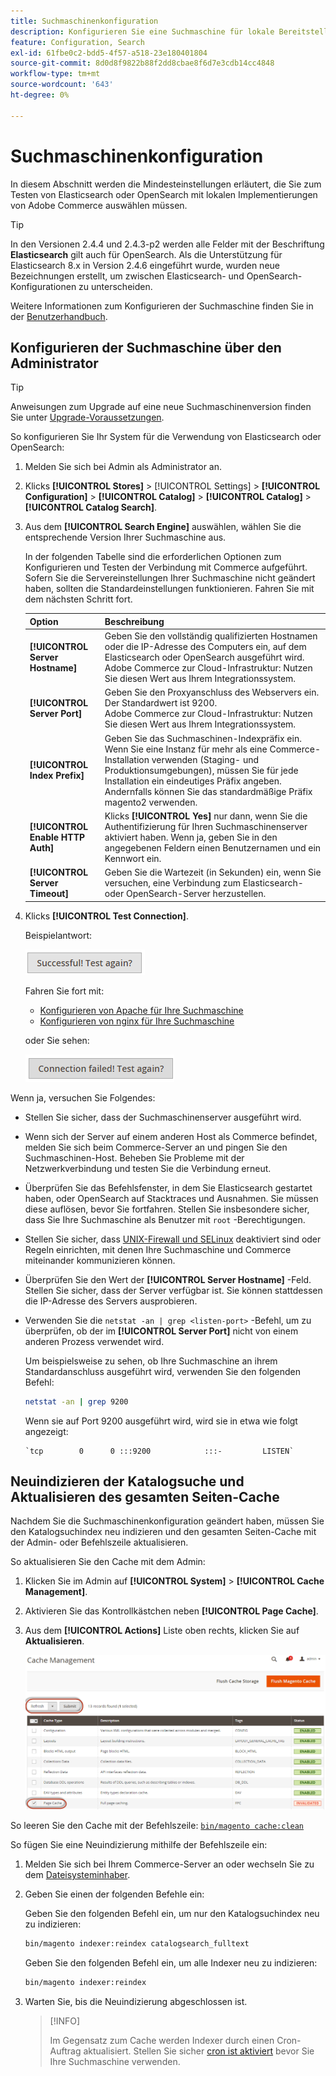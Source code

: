 ```yaml
---
title: Suchmaschinenkonfiguration
description: Konfigurieren Sie eine Suchmaschine für lokale Bereitstellungen von Adobe Commerce.
feature: Configuration, Search
exl-id: 61fbe0c2-bdd5-4f57-a518-23e180401804
source-git-commit: 8d0d8f9822b88f2dd8cbae8f6d7e3cdb14cc4848
workflow-type: tm+mt
source-wordcount: '643'
ht-degree: 0%

---
```


# Suchmaschinenkonfiguration

In diesem Abschnitt werden die Mindesteinstellungen erläutert, die Sie zum Testen von Elasticsearch oder OpenSearch mit lokalen Implementierungen von Adobe Commerce auswählen müssen.

>[!TIP]
>
>In den Versionen 2.4.4 und 2.4.3-p2 werden alle Felder mit der Beschriftung **Elasticsearch** gilt auch für OpenSearch.
>Als die Unterstützung für Elasticsearch 8.x in Version 2.4.6 eingeführt wurde, wurden neue Bezeichnungen erstellt, um zwischen Elasticsearch- und OpenSearch-Konfigurationen zu unterscheiden.

Weitere Informationen zum Konfigurieren der Suchmaschine finden Sie in der [Benutzerhandbuch](https://experienceleague.adobe.com/docs/commerce-admin/catalog/catalog/search/search-configuration.html).

## Konfigurieren der Suchmaschine über den Administrator

>[!TIP]
>
>Anweisungen zum Upgrade auf eine neue Suchmaschinenversion finden Sie unter [Upgrade-Voraussetzungen](../../upgrade/prepare/prerequisites.md).

So konfigurieren Sie Ihr System für die Verwendung von Elasticsearch oder OpenSearch:

1. Melden Sie sich bei Admin als Administrator an.
1. Klicks **[!UICONTROL Stores]** > [!UICONTROL Settings] > **[!UICONTROL Configuration]** > **[!UICONTROL Catalog]** > **[!UICONTROL Catalog]** > **[!UICONTROL Catalog Search]**.
1. Aus dem **[!UICONTROL Search Engine]** auswählen, wählen Sie die entsprechende Version Ihrer Suchmaschine aus.

   In der folgenden Tabelle sind die erforderlichen Optionen zum Konfigurieren und Testen der Verbindung mit Commerce aufgeführt. Sofern Sie die Servereinstellungen Ihrer Suchmaschine nicht geändert haben, sollten die Standardeinstellungen funktionieren. Fahren Sie mit dem nächsten Schritt fort.

   | Option | Beschreibung |
   |--- |--- |
   | **[!UICONTROL Server Hostname]** | Geben Sie den vollständig qualifizierten Hostnamen oder die IP-Adresse des Computers ein, auf dem Elasticsearch oder OpenSearch ausgeführt wird.<br>Adobe Commerce zur Cloud-Infrastruktur: Nutzen Sie diesen Wert aus Ihrem Integrationssystem. |
   | **[!UICONTROL Server Port]** | Geben Sie den Proxyanschluss des Webservers ein. Der Standardwert ist 9200.<br>Adobe Commerce zur Cloud-Infrastruktur: Nutzen Sie diesen Wert aus Ihrem Integrationssystem. |
   | **[!UICONTROL Index Prefix]** | Geben Sie das Suchmaschinen-Indexpräfix ein. Wenn Sie eine Instanz für mehr als eine Commerce-Installation verwenden (Staging- und Produktionsumgebungen), müssen Sie für jede Installation ein eindeutiges Präfix angeben. Andernfalls können Sie das standardmäßige Präfix magento2 verwenden. |
   | **[!UICONTROL Enable HTTP Auth]** | Klicks **[!UICONTROL Yes]** nur dann, wenn Sie die Authentifizierung für Ihren Suchmaschinenserver aktiviert haben. Wenn ja, geben Sie in den angegebenen Feldern einen Benutzernamen und ein Kennwort ein. |
   | **[!UICONTROL Server Timeout]** | Geben Sie die Wartezeit (in Sekunden) ein, wenn Sie versuchen, eine Verbindung zum Elasticsearch- oder OpenSearch-Server herzustellen. |

1. Klicks **[!UICONTROL Test Connection]**.

   Beispielantwort:

   ![success](../../assets/configuration/elastic_test-success.png)

   Fahren Sie fort mit:

   - [Konfigurieren von Apache für Ihre Suchmaschine](../../installation/prerequisites/search-engine/configure-apache.md)
   - [Konfigurieren von nginx für Ihre Suchmaschine](../../installation/prerequisites/search-engine/configure-nginx.md)

   oder Sie sehen:

   ![failed](../../assets/configuration/elastic_test-fail.png)

Wenn ja, versuchen Sie Folgendes:

- Stellen Sie sicher, dass der Suchmaschinenserver ausgeführt wird.
- Wenn sich der Server auf einem anderen Host als Commerce befindet, melden Sie sich beim Commerce-Server an und pingen Sie den Suchmaschinen-Host. Beheben Sie Probleme mit der Netzwerkverbindung und testen Sie die Verbindung erneut.
- Überprüfen Sie das Befehlsfenster, in dem Sie Elasticsearch gestartet haben, oder OpenSearch auf Stacktraces und Ausnahmen. Sie müssen diese auflösen, bevor Sie fortfahren. Stellen Sie insbesondere sicher, dass Sie Ihre Suchmaschine als Benutzer mit `root` -Berechtigungen.
- Stellen Sie sicher, dass [UNIX-Firewall und SELinux](../../installation/prerequisites/search-engine/overview.md#firewall-and-selinux) deaktiviert sind oder Regeln einrichten, mit denen Ihre Suchmaschine und Commerce miteinander kommunizieren können.
- Überprüfen Sie den Wert der **[!UICONTROL Server Hostname]** -Feld. Stellen Sie sicher, dass der Server verfügbar ist. Sie können stattdessen die IP-Adresse des Servers ausprobieren.
- Verwenden Sie die `netstat -an | grep <listen-port>` -Befehl, um zu überprüfen, ob der im **[!UICONTROL Server Port]** nicht von einem anderen Prozess verwendet wird.

  Um beispielsweise zu sehen, ob Ihre Suchmaschine an ihrem Standardanschluss ausgeführt wird, verwenden Sie den folgenden Befehl:

  ```bash
  netstat -an | grep 9200
  ```

  Wenn sie auf Port 9200 ausgeführt wird, wird sie in etwa wie folgt angezeigt:

  ```terminal
  `tcp        0      0 :::9200            :::-         LISTEN`
  ```

## Neuindizieren der Katalogsuche und Aktualisieren des gesamten Seiten-Cache

Nachdem Sie die Suchmaschinenkonfiguration geändert haben, müssen Sie den Katalogsuchindex neu indizieren und den gesamten Seiten-Cache mit der Admin- oder Befehlszeile aktualisieren.

So aktualisieren Sie den Cache mit dem Admin:

1. Klicken Sie im Admin auf **[!UICONTROL System]** > **[!UICONTROL Cache Management]**.
1. Aktivieren Sie das Kontrollkästchen neben **[!UICONTROL Page Cache]**.
1. Aus dem **[!UICONTROL Actions]** Liste oben rechts, klicken Sie auf **Aktualisieren**.

   ![Cacheverwaltung](../../assets/configuration/refresh-cache.png)

So leeren Sie den Cache mit der Befehlszeile: [`bin/magento cache:clean`](../cli/manage-cache.md#clean-and-flush-cache-types)

So fügen Sie eine Neuindizierung mithilfe der Befehlszeile ein:

1. Melden Sie sich bei Ihrem Commerce-Server an oder wechseln Sie zu dem [Dateisysteminhaber](../../installation/prerequisites/file-system/overview.md).
1. Geben Sie einen der folgenden Befehle ein:

   Geben Sie den folgenden Befehl ein, um nur den Katalogsuchindex neu zu indizieren:

   ```bash
   bin/magento indexer:reindex catalogsearch_fulltext
   ```

   Geben Sie den folgenden Befehl ein, um alle Indexer neu zu indizieren:

   ```bash
   bin/magento indexer:reindex
   ```

1. Warten Sie, bis die Neuindizierung abgeschlossen ist.

   >[!INFO]
   >
   >Im Gegensatz zum Cache werden Indexer durch einen Cron-Auftrag aktualisiert. Stellen Sie sicher [cron ist aktiviert](../cli/configure-cron-jobs.md) bevor Sie Ihre Suchmaschine verwenden.
